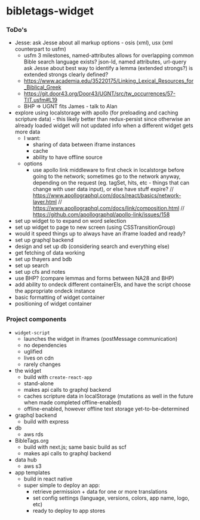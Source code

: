 # bibletags-widget

### ToDo's

* Jesse:
    ask Jesse about all markup options - osis (xml), usx (xml counterpart to usfm)
     - usfm 3 milestones, named-attributes allows for overlapping
    common Bible search language exists?  json-ld, named attributes, url-query
  ask Jesse about best way to identify a lemma (extended strongs?)
    is extended strongs clearly defined?
    - https://www.academia.edu/35220175/Linking_Lexical_Resources_for_Biblical_Greek
    - https://git.door43.org/Door43/UGNT/src/tw_occurrences/57-TIT.usfm#L19
    - BHP => UGNT fits James - talk to Alan
* explore using localstorage with apollo (for preloading and caching scripture data) - this likely better than redux-persist since otherwise an already loaded widget will not updated info when a different widget gets more data
  - I want:
    * sharing of data between iframe instances
    * cache
    * ability to have offline source
  - options
    * use apollo link middleware to first check in localstorge before going to the network; sometimes go to the network anyway, depending on the request (eg. tagSet, hits, etc - things that can change with user data input), or else have stuff expire?
      // https://www.apollographql.com/docs/react/basics/network-layer.html
      // https://www.apollographql.com/docs/link/composition.html
      // https://github.com/apollographql/apollo-link/issues/158
* set up widget to to expand on word selection
* set up widget to page to new screen (using CSSTransitionGroup)
* would it speed things up to always have an iframe loaded and ready?
* set up graphql backend
* design and set up db (considering search and everything else)
* get fetching of data working
* set up thayers and bdb
* set up search
* set up cfs and notes
* use BHP? (compare lemmas and forms between NA28 and BHP)
* add ability to ondeck different containerEls, and have the script choose the appropriate ondeck instance
* basic formatting of widget container
* positioning of widget container

### Project components

* `widget-script`
  - launches the widget in iframes (postMessage communication)
  - no dependencies
  - uglified
  - lives on cdn
  - rarely changes
* the widget
  - build with `create-react-app`
  - stand-alone
  - makes api calls to graphql backend
  - caches scripture data in localStorage (mutations as well in the future when made completed offline-enabled)
  - offline-enabled, however offline text storage yet-to-be-determined
* graphql backend
  - build with express
* db
  - aws rds
* BibleTags.org
  - build with next.js; same basic build as scf
  - makes api calls to graphql backend
* data hub
  - aws s3
* app templates
  - build in react native
  - super simple to deploy an app:
    - retrieve permission + data for one or more translations
    - set config settings (language, versions, colors, app name, logo, etc)
    - ready to deploy to app stores